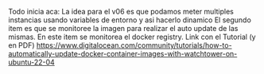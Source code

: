 Todo inicia aca:
La idea para el v06 es que podamos meter multiples instancias usando variables de entorno y asi hacerlo dinamico
El segundo item es que se monitoree la imagen para realizar el auto update de las mismas. En este item se monitorea el docker registry.
Link con el Tutorial (y en PDF)
https://www.digitalocean.com/community/tutorials/how-to-automatically-update-docker-container-images-with-watchtower-on-ubuntu-22-04